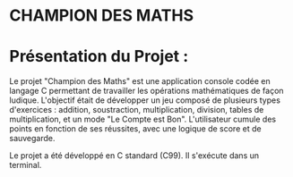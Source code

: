 # CHAMPION DES MATHS
# Présentation du Projet : 

Le projet "Champion des Maths" est une application console codée 
en langage C permettant de travailler les opérations mathématiques de 
façon ludique. L'objectif était de développer un jeu composé de plusieurs 
types d'exercices : addition, soustraction, multiplication, division, tables 
de multiplication, et un mode "Le Compte est Bon". L'utilisateur cumule 
des points en fonction de ses réussites, avec une logique de score et de 
sauvegarde. 

Le projet a été développé en C standard (C99). Il s'exécute dans un 
terminal. 
